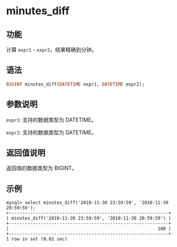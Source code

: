 # minutes_diff

## 功能

计算 `expr1` - `expr2`，结果精确到分钟。

## 语法

```Haskell
BIGINT minutes_diff(DATETIME expr1, DATETIME expr2);
```

## 参数说明

`expr1`: 支持的数据类型为 DATETIME。

`expr2`: 支持的数据类型为 DATETIME。

## 返回值说明

返回值的数据类型为 BIGINT。

## 示例

```Plain Text
mysql> select minutes_diff('2010-11-30 23:59:59', '2010-11-30 20:59:59');
+------------------------------------------------------------+
| minutes_diff('2010-11-30 23:59:59', '2010-11-30 20:59:59') |
+------------------------------------------------------------+
|                                                        180 |
+------------------------------------------------------------+
1 row in set (0.01 sec)
```

